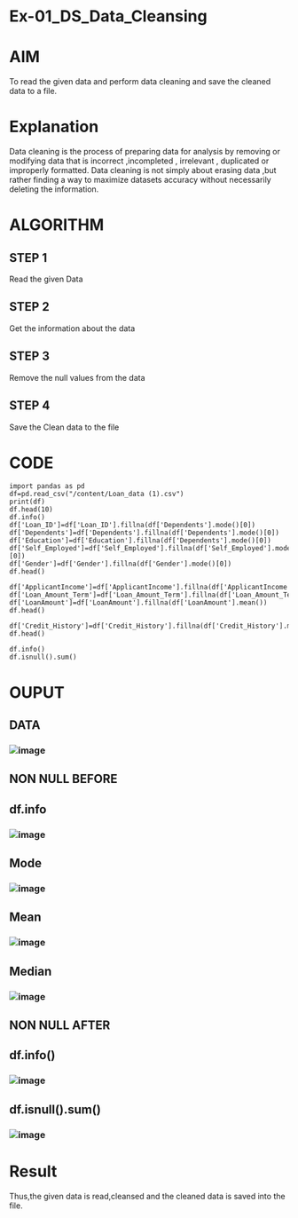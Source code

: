 # Ex-01_DS_Data_Cleansing
# AIM
To read the given data and perform data cleaning and save the cleaned data to a file.

# Explanation
Data cleaning is the process of preparing data for analysis by removing or modifying data that is incorrect ,incompleted , irrelevant , duplicated or improperly formatted. Data cleaning is not simply about erasing data ,but rather finding a way to maximize datasets accuracy without necessarily deleting the information.

# ALGORITHM
## STEP 1
Read the given Data

## STEP 2
Get the information about the data

## STEP 3
Remove the null values from the data

## STEP 4
Save the Clean data to the file

# CODE
```
import pandas as pd
df=pd.read_csv("/content/Loan_data (1).csv")
print(df)
df.head(10)
df.info()
df['Loan_ID']=df['Loan_ID'].fillna(df['Dependents'].mode()[0])
df['Dependents']=df['Dependents'].fillna(df['Dependents'].mode()[0])
df['Education']=df['Education'].fillna(df['Dependents'].mode()[0])
df['Self_Employed']=df['Self_Employed'].fillna(df['Self_Employed'].mode()[0])
df['Gender']=df['Gender'].fillna(df['Gender'].mode()[0])
df.head()

df['ApplicantIncome']=df['ApplicantIncome'].fillna(df['ApplicantIncome'].mean())
df['Loan_Amount_Term']=df['Loan_Amount_Term'].fillna(df['Loan_Amount_Term'].mean())
df['LoanAmount']=df['LoanAmount'].fillna(df['LoanAmount'].mean())
df.head()

df['Credit_History']=df['Credit_History'].fillna(df['Credit_History'].median())
df.head()

df.info()
df.isnull().sum()
```
# OUPUT
## DATA
### ![image](https://github.com/Sahithya7/Ex-01-Data-Cleaning/assets/133002193/c590c7d0-e4b8-477a-b4c8-e42165bdc3b2)
## NON NULL BEFORE
## df.info
### ![image](https://github.com/Sahithya7/Ex-01-Data-Cleaning/assets/133002193/0dc18b25-9fa4-4ceb-925f-78e50584c49d)
## Mode
### ![image](https://github.com/Sahithya7/Ex-01-Data-Cleaning/assets/133002193/e0b60aeb-e0bc-43c5-a624-d40b29f34d11)
## Mean
### ![image](https://github.com/Sahithya7/Ex-01-Data-Cleaning/assets/133002193/710a6c9f-36bc-4844-b6e9-c19eb3361a04)
## Median
### ![image](https://github.com/Sahithya7/Ex-01-Data-Cleaning/assets/133002193/7cf7a437-e86b-425d-956f-5e95480db464)
## NON NULL AFTER
## df.info()
### ![image](https://github.com/Sahithya7/Ex-01-Data-Cleaning/assets/133002193/638debbc-9388-4554-a054-3b5f1267cbf4)
## df.isnull().sum()
### ![image](https://github.com/Sahithya7/Ex-01-Data-Cleaning/assets/133002193/6a9b8154-23cb-4109-a2fe-553269efdb74)
# Result
Thus,the given data is read,cleansed and the cleaned data is saved into the file.



